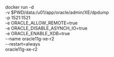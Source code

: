 docker run -d \
-v $PWD/data:/u01/app/oracle/admin/XE/dpdump \
-p 1521:1521 \
-e ORACLE_ALLOW_REMOTE=true \
-e ORACLE_DISABLE_ASYNCH_IO=true \
-e ORACLE_ENABLE_XDB=true \
--name oracle11g-xe-r2 \
--restart=always \
oracle11g-xe-r2